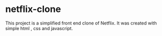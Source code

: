 # netflix-clone
This project is a simplified front end clone of Netflix. It was created with simple html , css and javascript.
